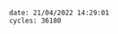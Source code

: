 

                date: 21/04/2022 14:29:01
                cycles: 36180

                         